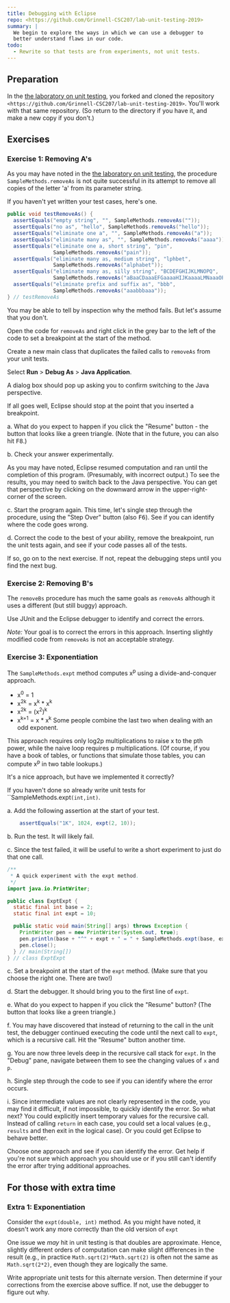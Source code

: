 ```yaml
--- 
title: Debugging with Eclipse
repo: <https://github.com/Grinnell-CSC207/lab-unit-testing-2019>
summary: |
  We begin to explore the ways in which we can use a debugger to
  better understand flaws in our code.
todo:
  - Rewrite so that tests are from experiments, not unit tests.
---
```


Preparation
-----------

In the [the laboratory on unit testing](../labs/unit-testing), you
forked and cloned the repository
`<https://github.com/Grinnell-CSC207/lab-unit-testing-2019>`.  You'll
work with that same repository.  (So return to the directory if you
have it, and make a new copy if you don't.)

Exercises
---------

### Exercise 1: Removing A's

As you may have noted in the [the laboratory on unit
testing](../labs/unit-testing.html), the procedure `SampleMethods.removeAs`
is not quite successful in its attempt to remove all copies of the
letter 'a' from its parameter string.

If you haven't yet written your test cases, here's one.

```java
public void testRemoveAs() {
  assertEquals("empty string", "", SampleMethods.removeAs(""));
  assertEquals("no as", "hello", SampleMethods.removeAs("hello"));
  assertEquals("eliminate one a", "", SampleMethods.removeAs("a"));
  assertEquals("eliminate many as", "", SampleMethods.removeAs("aaaa"));
  assertEquals("eliminate one a, short string", "pin", 
               SampleMethods.removeAs("pain"));
  assertEquals("eliminate many as, medium string", "lphbet", 
               SampleMethods.removeAs("alphabet"));
  assertEquals("eliminate many as, silly string", "BCDEFGHIJKLMNOPQ",
               SampleMethods.removeAs("aBaaCDaaaEFGaaaaHIJKaaaaLMNaaaOPaaQa"));
  assertEquals("eliminate prefix and suffix as", "bbb",
               SampleMethods.removeAs("aaabbbaaa"));
} // testRemoveAs
```

You may be able to tell by inspection why the method fails.  But
let's assume that you don't.

Open the code for `removeAs` and right click in the grey bar to the
left of the code to set a breakpoint at the start of the method.

Create a new main class that duplicates the failed calls to
`removeAs` from your unit tests.

Select **Run** > **Debug As** > **Java Application**.

A dialog box should pop up asking you to confirm switching to the
Java perspective.

If all goes well, Eclipse should stop at the point that you inserted
a breakpoint.

a. What do you expect to happen if you click the "Resume" button -
the button that looks like a green triangle.  (Note that in the
future, you can also hit <kbd>F8</kbd>.)

b. Check your answer experimentally.

As you may have noted, Eclipse resumed computation and ran until
the completion of this program.  (Presumably, with incorrect output.)
To see the results, you may need to switch back to the Java perspective.
You can get that perspective by clicking on the downward arrow in the
upper-right-corner of the screen.

c. Start the program again.  This time, let's single step through
the procedure, using the "Step Over" button (also
<kbd>F6</kbd>).  See if you can identify where the code goes wrong.

d. Correct the code to the best of your ability, remove the
breakpoint, run the unit tests again, and see if your code
passes all of the tests.

If so, go on to the next exercise.  If not, repeat the debugging
steps until you find the next bug.

### Exercise 2: Removing B's

The `removeBs` procedure has much the same goals as `removeAs`
although it uses a different (but still buggy) approach.

Use JUnit and the Eclipse debugger to identify and correct the errors.

*Note:* Your goal is to correct the errors in this approach.
Inserting slightly modified code from `removeAs` is not an acceptable
strategy.

### Exercise 3: Exponentiation

The `SampleMethods.expt` method computes
x<sup>p</sup> using a divide-and-conquer approach.

* x<sup>0</sup> = 1
* x<sup>2k</sup> = 
  x<sup>k</sup> * x<sup>k</sup>
* x<sup>2k</sup> =
  (x<sup>2</sup>)<sup>k</sup>
* x<sup>k+1</sup> =
  x * x<sup>k</sup>
  Some people combine the last two when dealing with an odd exponent.

This approach requires only log<subscript>2</subscript>p
multiplications to raise x to the pth power, while the naive loop
requires p multiplications.  (Of course, if you have a book of
tables, or functions that simulate those tables, you can compute
x<sup>p</sup> in two table lookups.)

It's a nice approach, but have we implemented it correctly?

If you haven't done so already write unit tests for 
``SampleMethods.expt`(int,int)`.

a. Add the following assertion at the start of your test.

```java
    assertEquals("1K", 1024, expt(2, 10));
```

b. Run the test.  It will likely fail.

c. Since the test failed, it will be useful to write a short
experiment to just do that one call.  

```java
/**
 * A quick experiment with the expt method.
 */
import java.io.PrintWriter;

public class ExptExpt {
  static final int base = 2;
  static final int expt = 10;

  public static void main(String[] args) throws Exception {
    PrintWriter pen = new PrintWriter(System.out, true);
    pen.println(base + "^" + expt + " = " + SampleMethods.expt(base, expt));
    pen.close();
  } // main(String[])
} // class ExptExpt
```

c. Set a breakpoint at the start of the `expt` method.  (Make sure
that you choose the right one.  There are two!)

d. Start the debugger.  It should bring you to the first line of
`expt`.

e. What do you expect to happen if you click the "Resume" button?
(The button that looks like a green triangle.)

f. You may have discovered that instead of returning to the call
in the unit test, the debugger continued executing the code until
the next call to `expt`, which is a recursive call.  Hit the "Resume"
button another time.

g. You are now three levels deep in the recursive call stack for
`expt`.  In the "Debug" pane, navigate between them to see the
changing values of `x` and `p`.

h. Single step through the code to see if you can identify where
the error occurs.

i. Since intermediate values are not clearly represented in the
code, you may find it difficult, if not impossible, to quickly
identify the error.  So what next?  You could explicitly insert
temporary values for the recursive call.  Instead of calling `return`
in each case, you could set a local values (e.g., `results` and
then exit in the logical case).  Or you could get Eclipse to behave
better.

Choose one approach and see if you can identify the error.  Get 
help if you're not sure which approach you should use or if you
still can't identify the error after trying additional approaches.

For those with extra time
-------------------------

### Extra 1: Exponentiation

Consider the `expt(double, int)`
method.  As you might have noted, it doesn't work any more correctly
than the old version of `expt`

One issue we *may* hit in unit testing is that doubles are approximate.
Hence, slightly different orders of computation can make slight
differences in the result (e.g., in practice `Math.sqrt(2)*Math.sqrt(2)`
is often not the same as `Math.sqrt(2*2)`, even though they are
logically the same.

Write appropriate unit tests for this alternate version.  Then determine
if your corrections from the exercise above suffice.  If not, use the
debugger to figure out why.

